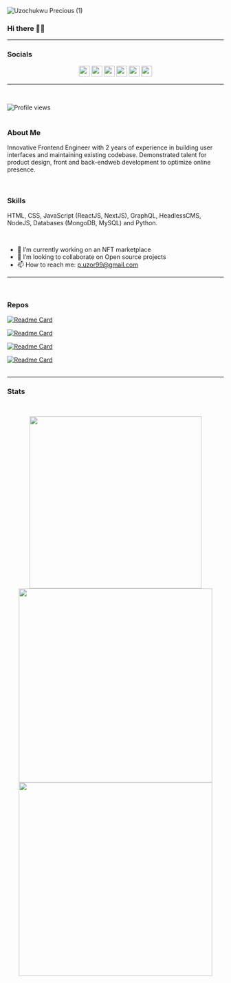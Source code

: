 ![Uzochukwu Precious (1)](https://user-images.githubusercontent.com/40992425/116480999-49a5a100-a87a-11eb-9a13-779b284fa634.png)


### Hi there 👋🏾
<hr>

### Socials
<p align="center">
<a href="https://twitter.com/justvibes401"><img src="https://img.shields.io/badge/twitter-%231DA1F2.svg?&style=for-the-badge&logo=twitter&logoColor=white" height=25></a> 
<a href="https://medium.com/@p-uzor99"><img src="https://img.shields.io/badge/medium-%2312100E.svg?&style=for-the-badge&logo=medium&logoColor=white" height=25></a> 
<a href="https://dev.to/uzor13"><img src="https://img.shields.io/badge/DEV.TO-%230A0A0A.svg?&style=for-the-badge&logo=dev.to&logoColor=white" height=25></a>
<a href="https://dribbble.com/Uzor13"><img src="https://img.shields.io/badge/dribbble-%EA4C89.svg?&style=for-the-badge&logo=dribbble&logoColor=white" height=25></a>
<a href="https://www.linkedin.com/in/uzochukwuprecious"><img src="https://img.shields.io/badge/linkedin-%230077B5.svg?&style=for-the-badge&logo=linkedin&logoColor=white" height=25></a>
<a href="mailto:p.uzor99@gmail.com"><img src="https://img.shields.io/badge/gmail-%EA4335.svg?&style=for-the-badge&logo=gmail&logoColor=white" height=25></a>
</p>
<hr>
<br>
                                                                                                                                             
![Profile views](https://gpvc.arturio.dev/uzor13)  
<br>
### About Me
Innovative Frontend Engineer with 2 years of experience in building user interfaces and maintaining existing codebase. Demonstrated talent for product design, front and back-endweb development to optimize online presence.

<br>

### Skills 
HTML, CSS, JavaScript (ReactJS, NextJS), GraphQL, HeadlessCMS, NodeJS, Databases (MongoDB, MySQL) and Python.

<br>

- 🔭 I’m currently working on an NFT marketplace 
- 👯 I’m looking to collaborate on Open source projects 
- 📫 How to reach me: p.uzor99@gmail.com 

<hr>
<br>

### Repos
[![Readme Card](https://github-readme-stats.vercel.app/api/pin/?username=uzor13&repo=Speech_to_sign-language_and_sentiment_analysis&show_owner=true&theme=blueberry)](https://github.com/Uzor13/Speech_to_sign-language_and_sentiment_analysis)
<br>

[![Readme Card](https://github-readme-stats.vercel.app/api/pin/?username=uzor13&repo=nft-market&show_owner=true&theme=blueberry)](https://github.com/uzor13/nft-market)
<br>

[![Readme Card](https://github-readme-stats.vercel.app/api/pin/?username=uzor13&repo=text-analytics&show_owner=true&theme=blueberry)](https://github.com/uzor13/text-analytics)
<br>

[![Readme Card](https://github-readme-stats.vercel.app/api/pin/?username=uzor13&repo=airbnb-clone&show_owner=true&theme=blueberry)](https://github.com/uzor13/airbnb-clone)
<br>
<br>
<hr>

### Stats
<br>
<p align="center">
<img src="https://github-readme-stats.vercel.app/api/top-langs/?username=uzor13&theme=cobalt" alt="" width="400">
<br>
<img src="https://github-readme-stats.vercel.app/api?username=uzor13&show_icons=true&theme=cobalt" alt="" width="450"/>
<img src="https://github-readme-streak-stats.herokuapp.com/?user=uzor13&background=193549&currStreakLabel=E583D8&sideLabels=E583D8&currStreakNum=75EEB2&sideNums=75EEB2&dates=75EEB2" alt="" width="450">
<br>
</p>


